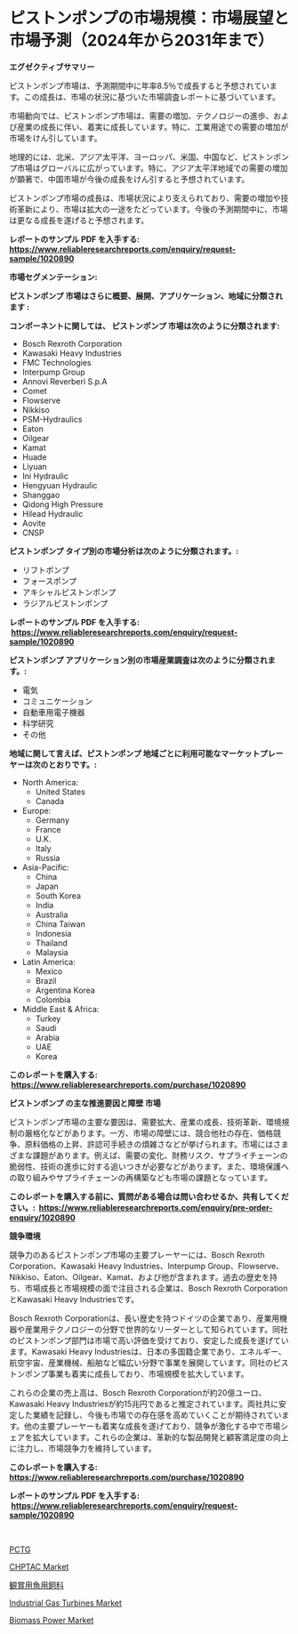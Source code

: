 <p><h1>ピストンポンプの市場規模：市場展望と市場予測（2024年から2031年まで）</h1></p><p><strong>エグゼクティブサマリー</strong></p>
<p><p>ピストンポンプ市場は、予測期間中に年率8.5％で成長すると予想されています。この成長は、市場の状況に基づいた市場調査レポートに基づいています。</p><p>市場動向では、ピストンポンプ市場は、需要の増加、テクノロジーの進歩、および産業の成長に伴い、着実に成長しています。特に、工業用途での需要の増加が市場をけん引しています。</p><p>地理的には、北米、アジア太平洋、ヨーロッパ、米国、中国など、ピストンポンプ市場はグローバルに広がっています。特に、アジア太平洋地域での需要の増加が顕著で、中国市場が今後の成長をけん引すると予想されています。</p><p>ピストンポンプ市場の成長は、市場状況により支えられており、需要の増加や技術革新により、市場は拡大の一途をたどっています。今後の予測期間中に、市場は更なる成長を遂げると予想されます。</p></p>
<p><strong>レポートのサンプル PDF を入手する: <a href="https://www.reliableresearchreports.com/enquiry/request-sample/1020890">https://www.reliableresearchreports.com/enquiry/request-sample/1020890</a></strong></p>
<p><strong>市場セグメンテーション:</strong></p>
<p><strong> ピストンポンプ 市場はさらに概要、展開、アプリケーション、地域に分類されます :</strong></p>
<p><strong>コンポーネントに関しては、 ピストンポンプ 市場は次のように分類されます: &nbsp;</strong></p>
<p><ul><li>Bosch Rexroth Corporation</li><li>Kawasaki Heavy Industries</li><li>FMC Technologies</li><li>Interpump Group</li><li>Annovi Reverberi S.p.A</li><li>Comet</li><li>Flowserve</li><li>Nikkiso</li><li>PSM-Hydraulics</li><li>Eaton</li><li>Oilgear</li><li>Kamat</li><li>Huade</li><li>Liyuan</li><li>Ini Hydraulic</li><li>Hengyuan Hydraulic</li><li>Shanggao</li><li>Qidong High Pressure</li><li>Hilead Hydraulic</li><li>Aovite</li><li>CNSP</li></ul></p>
<p><strong> ピストンポンプ タイプ別の市場分析は次のように分類されます。:</strong></p>
<p><ul><li>リフトポンプ</li><li>フォースポンプ</li><li>アキシャルピストンポンプ</li><li>ラジアルピストンポンプ</li></ul></p>
<p><strong>レポートのサンプル PDF を入手する: &nbsp;<a href="https://www.reliableresearchreports.com/enquiry/request-sample/1020890">https://www.reliableresearchreports.com/enquiry/request-sample/1020890</a></strong></p>
<p><strong> ピストンポンプ アプリケーション別の市場産業調査は次のように分類されます。:</strong></p>
<p><ul><li>電気</li><li>コミュニケーション</li><li>自動車用電子機器</li><li>科学研究</li><li>その他</li></ul></p>
<p><strong>地域に関して言えば、ピストンポンプ 地域ごとに利用可能なマーケットプレーヤーは次のとおりです。:</strong></p>
<p><ul>
    <li>
        North America:
        <ul>
            <li>United States</li>
            <li>Canada</li>
        </ul>
    </li>
    <li>
        Europe:
        <ul>
            <li>Germany</li>
            <li>France</li>
            <li>U.K.</li>
            <li>Italy</li>
            <li>Russia</li>
        </ul>
    </li>
    <li>
        Asia-Pacific:
        <ul>
            <li>China</li>
            <li>Japan</li>
            <li>South Korea</li>
            <li>India</li>
            <li>Australia</li>
            <li>China Taiwan</li>
            <li>Indonesia</li>
            <li>Thailand</li>
            <li>Malaysia</li>
        </ul>
    </li>
    <li>
        Latin America:
        <ul>
            <li>Mexico</li>
            <li>Brazil</li>
            <li>Argentina Korea</li>
            <li>Colombia</li>
        </ul>
    </li>
    <li>
        Middle East & Africa:
        <ul>
            <li>Turkey</li>
            <li>Saudi</li>
            <li>Arabia</li>
            <li>UAE</li>
            <li>Korea</li>
        </ul>
    </li>
    </ul></p>
<p><strong>このレポートを購入する: &nbsp;<a href="https://www.reliableresearchreports.com/purchase/1020890">https://www.reliableresearchreports.com/purchase/1020890</a></strong></p>
<p><strong>ピストンポンプ の主な推進要因と障壁 市場</strong></p>
<p><p>ピストンポンプ市場の主要な要因は、需要拡大、産業の成長、技術革新、環境規制の厳格化などがあります。一方、市場の障壁には、競合他社の存在、価格競争、原料価格の上昇、許認可手続きの煩雑さなどが挙げられます。市場にはさまざまな課題があります。例えば、需要の変化、財務リスク、サプライチェーンの脆弱性、技術の進歩に対する追いつきが必要などがあります。また、環境保護への取り組みやサプライチェーンの再構築なども市場の課題となっています。</p></p>
<p><strong>このレポートを購入する前に、質問がある場合は問い合わせるか、共有してください。:&nbsp; <a href="https://www.reliableresearchreports.com/enquiry/pre-order-enquiry/1020890">https://www.reliableresearchreports.com/enquiry/pre-order-enquiry/1020890</a></strong></p>
<p><strong>競争環境</strong></p>
<p><p>競争力のあるピストンポンプ市場の主要プレーヤーには、Bosch Rexroth Corporation、Kawasaki Heavy Industries、Interpump Group、Flowserve、Nikkiso、Eaton、Oilgear、Kamat、および他が含まれます。過去の歴史を持ち、市場成長と市場規模の面で注目される企業は、Bosch Rexroth CorporationとKawasaki Heavy Industriesです。</p><p>Bosch Rexroth Corporationは、長い歴史を持つドイツの企業であり、産業用機器や産業用テクノロジーの分野で世界的なリーダーとして知られています。同社のピストンポンプ部門は市場で高い評価を受けており、安定した成長を遂げています。Kawasaki Heavy Industriesは、日本の多国籍企業であり、エネルギー、航空宇宙、産業機械、船舶など幅広い分野で事業を展開しています。同社のピストンポンプ事業も着実に成長しており、市場規模を拡大しています。</p><p>これらの企業の売上高は、Bosch Rexroth Corporationが約20億ユーロ、Kawasaki Heavy Industriesが約15兆円であると推定されています。両社共に安定した業績を記録し、今後も市場での存在感を高めていくことが期待されています。他の主要プレーヤーも着実な成長を遂げており、競争が激化する中で市場シェアを拡大しています。これらの企業は、革新的な製品開発と顧客満足度の向上に注力し、市場競争力を維持しています。</p></p>
<p><strong>このレポートを購入する: &nbsp; <a href="https://www.reliableresearchreports.com/purchase/1020890">https://www.reliableresearchreports.com/purchase/1020890</a></strong></p>
<p><strong>レポートのサンプル PDF を入手する: &nbsp;<a href="https://www.reliableresearchreports.com/enquiry/request-sample/1020890">https://www.reliableresearchreports.com/enquiry/request-sample/1020890</a></strong><strong></strong></p>
<p>&nbsp;</p>
<p><p><a href="https://github.com/MosesSpinka1914/Market-Research-Report-List-1/blob/main/537057615940.md">PCTG</a></p><p><a href="https://three-jumbo-f6d.notion.site/Global-CHPTAC-Market-Size-and-Market-Trends-Insights-and-Projections-from-2024-to-2031-1f66c9858ae14d9683a3aa3183befdf5">CHPTAC Market</a></p><p><a href="https://github.com/bevdtkn4419963/Market-Research-Report-List-1/blob/main/212660815939.md">観賞用魚用飼料</a></p><p><a href="https://view.publitas.com/reportprime-1/industrial-gas-turbines-market-size-and-growth-market-segmentation-regional-and-country-breakdowns-and-market-trends-for-period-from-2024-2031/">Industrial Gas Turbines Market</a></p><p><a href="https://github.com/globismark/Market-Research-Report-List-2/blob/main/biomass-power-market.md">Biomass Power Market</a></p></p>